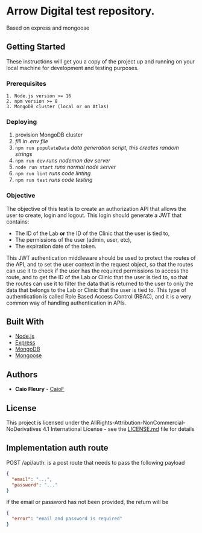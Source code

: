 # Arrow Digital test repository.

Based on express and mongoose

## Getting Started

These instructions will get you a copy of the project up and running on your local machine for development and testing purposes.

### Prerequisites

```
1. Node.js version >= 16
2. npm version >= 8
3. MongoDB cluster (local or on Atlas)
```

### Deploying

1. provision MongoDB cluster
2. _fill in .env file_
3. `npm run populateData` _data generation script, this creates random strings_
4. `npm run dev` _runs nodemon dev server_
5. `node run start` _runs normal node server_
6. `npm run lint` _runs code linting_
7. `npm run test` _runs code testing_

### Objective

The objective of this test is to create an authorization API that allows the user to create, login and logout.
This login should generate a JWT that contains:

- The ID of the Lab **or** the ID of the Clinic that the user is tied to,
- The permissions of the user (admin, user, etc),
- The expiration date of the token.

This JWT authentication middleware should be used to protect the routes of the API, and to set the user context in the request object, so that the routes can use it to check if the user has the required permissions to access the route, and to get the ID of the Lab or Clinic that the user is tied to, so that the routes can use it to filter the data that is returned to the user to only the data that belongs to the Lab or Clinic that the user is tied to.
This type of authentication is called Role Based Access Control (RBAC), and it is a very common way of handling authentication in APIs.

## Built With

- [Node.js](https://nodejs.org/en/)
- [Express]()
- [MongoDB]()
- [Mongoose]()

## Authors

- **Caio Fleury** - [CaioF](https://github.com/CaioF)

## License

This project is licensed under the AllRights-Attribution-NonCommercial-NoDerivatives 4.1 International License - see the [LICENSE.md](LICENSE.md) file for details

## Implementation auth route

POST /api/auth: is a post route that needs to pass the following payload

```json
{
  "email": "...",
  "password": "..."
}
```

If the email or password has not been provided, the return will be

```json
{
  "error": "email and password is required"
}
```
